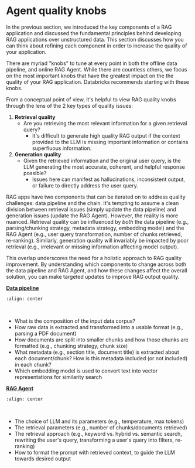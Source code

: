 # Agent quality knobs

In the previous section, we introduced the key components of a RAG application and discussed the fundamental principles behind developing RAG applications over unstructured data. This section discusses how you can think about refining each component in order to increase the quality of your application.

There are myriad "knobs" to tune at every point in both the offline data pipeline, and online RAG Agent. While there are countless others, we focus on the most important knobs that have the greatest impact on the the quality of your RAG application. Databricks recommends starting with these knobs.

From a conceptual point of view, it's helpful to view RAG quality knobs through the lens of the 2 key types of quality issues:

1. **Retrieval quality**
   - Are you retrieving the most relevant information for a given retrieval query?
      - It's difficult to generate high quality RAG output if the context provided to the LLM is missing important information or contains superfluous information.
2. **Generation quality**
   - Given the retrieved information and the original user query, is the LLM generating the most accurate, coherent, and helpful response possible?
      - Issues here can manifest as hallucinations, inconsistent output, or failure to directly address the user query.

RAG apps have two components that can be iterated on to address quality challenges: data pipeline and the chain.  It's tempting to assume a clean division between retrieval issues (simply update the data pipeline) and generation issues (update the RAG Agent). However, the reality is more nuanced. Retrieval quality can be influenced by *both* the data pipeline (e.g., parsing/chunking strategy, metadata strategy, embedding model) and the RAG Agent (e.g., user query transformation, number of chunks retrieved, re-ranking). Similarly, generation quality will invariably be impacted by poor retrieval (e.g., irrelevant or missing information affecting model output).

This overlap underscores the need for a holistic approach to RAG quality improvement. By understanding which components to change across both the data pipeline and RAG Agent, and how these changes affect the overall solution, you can make targeted updates to improve RAG output quality.

[**Data pipeline**](/nbs/3-deep-dive-data-pipeline)

```{image} ../images/5-hands-on/15_img.png
:align: center
```
<br/>

- What is the composition of the input data corpus?
- How raw data is extracted and transformed into a usable format (e.g., parsing a PDF document)
- How documents are split into smaller chunks and how those chunks are formatted (e.g., chunking strategy, chunk size)
- What metadata (e.g., section title, document title) is extracted about each document/chunk? How is this metadata included (or not included) in each chunk?
- Which embedding model is used to convert text into vector representations for similarity search

[**RAG Agent**](/nbs/3-deep-dive-chain)

```{image} ../images/5-hands-on/16_img.png
:align: center
```

<br/>

- The choice of LLM and its parameters (e.g., temperature, max tokens)
- The retrieval parameters (e.g., number of chunks/documents retrieved)
- The retrieval approach (e.g., keyword vs. hybrid vs. semantic search, rewriting the user's query, transforming a user's query into filters, re-ranking)
- How to format the prompt with retrieved context, to guide the LLM towards desired output
